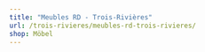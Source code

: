 ```yaml
---
title: "Meubles RD - Trois-Rivières"
url: /trois-rivieres/meubles-rd-trois-rivieres/
shop: Möbel
---
```

